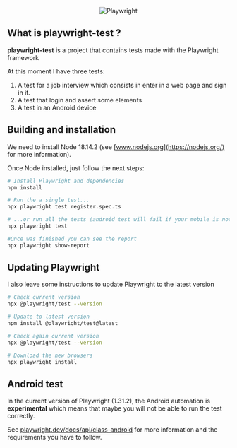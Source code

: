 <p align="center">
  <img alt="Playwright" src="https://ewig5qf9cgn.exactdn.com/wp-content/uploads/2022/08/Playwright_logo_long-768x155.png">
</p>

## What is playwright-test ?

<b>playwright-test</b> is a project that contains tests made with the Playwright framework

At this moment I have three tests:

1. A test for a job interview which consists in enter in a web page and sign in it.
2. A test that login and assert some elements
3. A test in an Android device

## Building and installation

We need to install Node 18.14.2 (see [www.nodejs.org](https://nodejs.org/) for more information).

Once Node installed, just follow the next steps:

```sh
# Install Playwright and dependencies
npm install

# Run the a single test...
npx playwright test register.spec.ts

# ...or run all the tests (android test will fail if your mobile is not connected)
npx playwright test

#Once was finished you can see the report
npx playwright show-report
```

## Updating Playwright

I also leave some instructions to update Playwright to the latest version

```sh
# Check current version
npx @playwright/test --version

# Update to latest version
npm install @playwright/test@latest

# Check again current version
npx @playwright/test --version

# Download the new browsers
npx playwright install
```

## Android test

In the current version of Playwright (1.31.2), the Android automation is <b>experimental</b> which means that maybe you will not be able to run the test correctly.

See [playwright.dev/docs/api/class-android](https://playwright.dev/docs/api/class-android) for more information and the requirements you have to follow.

